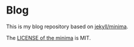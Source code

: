 # Blog

This is my blog repository based on [jekyll/minima](https://github.com/jekyll/minima).

The [LICENSE of the minima](https://github.com/jekyll/minima/blob/master/LICENSE.txt) is MIT.
